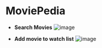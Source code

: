 # MoviePedia

- **Search Movies**
  ![image](https://github.com/ritik48/MoviePedia/assets/84488726/7d37ac48-c7ca-4315-8c1f-6ce5f628abec)

- **Add movie to watch list**
  ![image](https://github.com/ritik48/MoviePedia/assets/84488726/e0e98e66-51e6-400f-bd00-896eae93d724)



